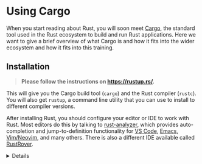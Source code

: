 # Using Cargo

When you start reading about Rust, you will soon meet
[Cargo](https://doc.rust-lang.org/cargo/), the standard tool used in the Rust
ecosystem to build and run Rust applications. Here we want to give a brief
overview of what Cargo is and how it fits into the wider ecosystem and how it
fits into this training.

## Installation

> **Please follow the instructions on <https://rustup.rs/>.**

This will give you the Cargo build tool (`cargo`) and the Rust compiler
(`rustc`). You will also get `rustup`, a command line utility that you can use
to install to different compiler versions.

After installing Rust, you should configure your editor or IDE to work with
Rust. Most editors do this by talking to [rust-analyzer], which provides
auto-completion and jump-to-definition functionality for [VS Code], [Emacs],
[Vim/Neovim], and many others. There is also a different IDE available called
[RustRover].

<details>

- On Debian/Ubuntu, you can install `rustup` via `apt`:

  ```shell
  sudo apt install rustup
  ```

- On macOS, you can use [Homebrew](https://brew.sh/) to install Rust, but this
  may provide an outdated version. Therefore, it is recommended to install Rust
  from the official site.

</details>

[rust-analyzer]: https://rust-analyzer.github.io/
[VS Code]: https://code.visualstudio.com/
[Emacs]: https://rust-analyzer.github.io/manual.html#emacs
[Vim/Neovim]: https://rust-analyzer.github.io/manual.html#vimneovim
[RustRover]: https://www.jetbrains.com/rust/
[Rust formatter]: https://github.com/rust-lang/rustfmt
